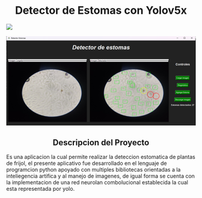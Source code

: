 <h1 align="center">Detector de Estomas con Yolov5x</h1>
      <p align="left">
   <img src="https://img.shields.io/badge/STATUS-%20FINALIZADO-green">
   </p>
    <div align= "center">
<img src="https://raw.githubusercontent.com/yeison097/conversorEstomatico/main/Captura%20de%20pantalla%202023-08-30%20164407.png" alt="Conversor" style="max-width: 100%; display: inline-block;" data-target="animated-image.originalImage">
  </div> 
 <h2 align="center">Descripcion del Proyecto</h2>
 <p> Es una aplicacion la cual permite realizar la deteccion estomatica de plantas de frijol, el presente aplicativo fue desarrollado en el lenguaje de programcion python apoyado con multiples bibliotecas orientadas a la inteliegencia artifica y al manejo de imagenes, de igual forma se cuenta con la implementacion de una red neurolan combolucional establecida la cual esta representada por yolo.</p>
